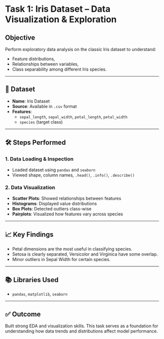 # Task 1: Iris Dataset – Data Visualization & Exploration

## Objective
Perform exploratory data analysis on the classic Iris dataset to understand:
- Feature distributions,
- Relationships between variables,
- Class separability among different Iris species.

---

## 📁 Dataset
- **Name**: Iris Dataset
- **Source**: Available in `.csv` format
- **Features**:
  - `sepal_length`, `sepal_width`, `petal_length`, `petal_width`
  - `species` (target class)

---

## 🛠️ Steps Performed

### 1. Data Loading & Inspection
- Loaded dataset using `pandas` and `seaborn`
- Viewed shape, column names, `.head()`, `.info()`, `.describe()`

### 2. Data Visualization
- **Scatter Plots**: Showed relationships between features
- **Histograms**: Displayed value distributions
- **Box Plots**: Detected outliers class-wise
- **Pairplots**: Visualized how features vary across species

---

## 📈 Key Findings
- Petal dimensions are the most useful in classifying species.
- Setosa is clearly separated, Versicolor and Virginica have some overlap.
- Minor outliers in Sepal Width for certain species.

---

## 📚 Libraries Used
- `pandas`, `matplotlib`, `seaborn`

---

## ✅ Outcome
Built strong EDA and visualization skills. This task serves as a foundation for understanding how data trends and distributions affect model performance.

